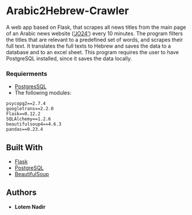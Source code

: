 # Arabic2Hebrew-Crawler

A web app based on Flask, that scrapes all news titles from the main page of an Arabic news website (['JO24'](https://www.jo24.net/))
every 10 minutes.
The program filters the titles that are relevant to a predefined set of words, and scrapes their full text.
It translates the full texts to Hebrew and saves the data to a database and to an excel sheet.
This program requires the user to have PostgreSQL installed, since it saves the data locally.

### Requierments

- [PostgresSQL](https://www.postgresql.org/download/)
- The following modules:

```
psycopg2==2.7.4
googletrans==2.2.0
Flask==0.12.2
SQLAlchemy==1.2.6
beautifulsoup4==4.6.3
pandas==0.23.4
```

## Built With

* [Flask](http://flask.pocoo.org/) 
* [PostgreSQL](https://www.postgresql.org) 
* [BeautifulSoup](https://www.crummy.com/software/BeautifulSoup/bs4/doc/)

## Authors

* **Lotem Nadir** 

